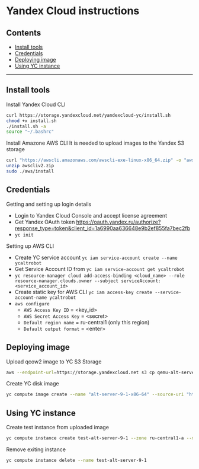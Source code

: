 # Yandex Cloud instructions

## Contents

* [Install tools](#install-tools)
* [Credentials](#credentials)
* [Deploying image](#deploying-image)
* [Using YC instance](#using-yc-instance)

* * *


## Install tools

Install Yandex Cloud CLI
```sh
curl https://storage.yandexcloud.net/yandexcloud-yc/install.sh
chmod +x install.sh
./install.sh -a
source "~/.bashrc"
```

Install Amazone AWS CLI
It is needed to upload images to the Yandex S3 storage

```sh
curl "https://awscli.amazonaws.com/awscli-exe-linux-x86_64.zip" -o "awscliv2.zip"
unzip awscliv2.zip
sudo ./aws/install
```

## Credentials

Getting and setting up login details
* Login to Yandex Cloud Console and accept license agreement
* Get Yandex OAuth token https://oauth.yandex.ru/authorize?response_type=token&client_id=1a6990aa636648e9b2ef855fa7bec2fb
* `yc init`

Setting up AWS CLI
* Create YC service account `yc iam service-account create --name ycaltrobot`
* Get Service Account ID from `yc iam service-account get ycaltrobot`
* `yc resource-manager cloud add-access-binding <cloud_name> --role resource-manager.clouds.owner --subject serviceAccount:<service_account_id>`
* Create static key for AWS CLI `yc iam access-key create --service-account-name ycaltrobot`
* `aws configure`
  * `AWS Access Key ID` = <key_id>
  * `AWS Secret Access Key` = \<secret\>
  * `Default region name` = ru-central1 (only this region)
  * `Default output format` = \<enter\>

## Deploying image

Upload qcow2 image to YC S3 Storage
```sh
aws --endpoint-url=https://storage.yandexcloud.net s3 cp qemu-alt-server-9.1-x86_64/qemu-alt-server-9.1-x86_64 s3://alt-distr/qemu-alt-server-9.1-x86_64
```
  
Create YC disk image
```sh
yc compute image create --name "alt-server-9-1-x86-64" --source-uri "https://storage.yandexcloud.net/alt-distr/qemu-alt-server-9.1-x86_64" --family alt-server-9
```

## Using YC instance
  
Create test instance from uploaded image
```sh
yc compute instance create test-alt-server-9-1 --zone ru-central1-a --memory 3G --cores 2 --core-fraction 20  --platform standard-v3 --preemptible=true --public-ip=true --ssh-key ~/.ssh/id_rsa.pub --create-boot-disk image-family=alt-server-9-1-x86-64
```

Remove exiting instance
```sh
yc compute instance delete --name test-alt-server-9-1
```
